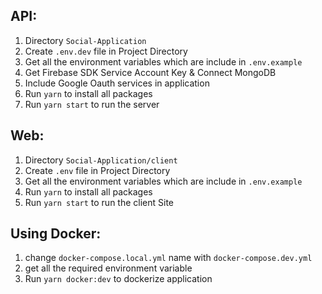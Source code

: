 ## API:
1. Directory `Social-Application`
2. Create `.env.dev` file in Project Directory
3. Get all the environment variables which are include in `.env.example`
4. Get Firebase SDK Service Account Key & Connect MongoDB
5. Include Google Oauth services in application
6. Run `yarn` to install all packages
7. Run `yarn start` to run the server

## Web:
1. Directory `Social-Application/client`
2. Create `.env` file in Project Directory
3. Get all the environment variables which are include in `.env.example`
4. Run `yarn` to install all packages
5. Run `yarn start` to run the client Site

## Using Docker:
1. change `docker-compose.local.yml` name with `docker-compose.dev.yml`
2. get all the required environment variable
3. Run `yarn docker:dev` to dockerize application